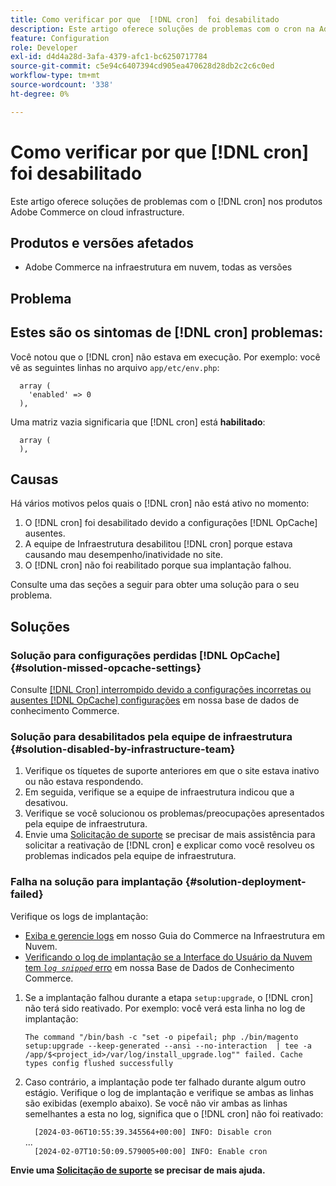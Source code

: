 ```yaml
---
title: Como verificar por que  [!DNL cron]  foi desabilitado
description: Este artigo oferece soluções de problemas com o cron na Adobe Commerce em produtos de infraestrutura em nuvem.
feature: Configuration
role: Developer
exl-id: d4d4a28d-3afa-4379-afc1-bc6250717784
source-git-commit: c5e94c6407394cd905ea470628d28db2c2c6c0ed
workflow-type: tm+mt
source-wordcount: '338'
ht-degree: 0%

---
```


# Como verificar por que [!DNL cron] foi desabilitado

Este artigo oferece soluções de problemas com o [!DNL cron] nos produtos Adobe Commerce on cloud infrastructure.

## Produtos e versões afetados

* Adobe Commerce na infraestrutura em nuvem, todas as versões

## Problema

## Estes são os sintomas de [!DNL cron] problemas:

Você notou que o [!DNL cron] não estava em execução.
Por exemplo: você vê as seguintes linhas no arquivo `app/etc/env.php`:

```'cron' =>
  array (
    'enabled' => 0
  ),
```

Uma matriz vazia significaria que [!DNL cron] está **habilitado**:

```'cron' =>
  array (
  ),
```

## Causas

Há vários motivos pelos quais o [!DNL cron] não está ativo no momento:

1. O [!DNL cron] foi desabilitado devido a configurações [!DNL OpCache] ausentes.
1. A equipe de Infraestrutura desabilitou [!DNL cron] porque estava causando mau desempenho/inatividade no site.
1. O [!DNL cron] não foi reabilitado porque sua implantação falhou.

Consulte uma das seções a seguir para obter uma solução para o seu problema.

## Soluções

### Solução para configurações perdidas [!DNL OpCache] {#solution-missed-opcache-settings}

Consulte [[!DNL Cron] interrompido devido a configurações incorretas ou ausentes [!DNL OpCache] configurações](https://experienceleague.adobe.com/en/docs/commerce-knowledge-base/kb/troubleshooting/miscellaneous/crons-blocked-running-missing-opache-settings) em nossa base de dados de conhecimento Commerce.

### Solução para desabilitados pela equipe de infraestrutura {#solution-disabled-by-infrastructure-team}

1. Verifique os tíquetes de suporte anteriores em que o site estava inativo ou não estava respondendo.
1. Em seguida, verifique se a equipe de infraestrutura indicou que a desativou.
1. Verifique se você solucionou os problemas/preocupações apresentados pela equipe de infraestrutura.
1. Envie uma [Solicitação de suporte](https://experienceleague.adobe.com/en/docs/commerce-knowledge-base/kb/help-center-guide/magento-help-center-user-guide#support-tickets) se precisar de mais assistência para solicitar a reativação de [!DNL cron] e explicar como você resolveu os problemas indicados pela equipe de infraestrutura.

### Falha na solução para implantação {#solution-deployment-failed}

Verifique os logs de implantação:

* [Exiba e gerencie logs](https://experienceleague.adobe.com/en/docs/commerce-cloud-service/user-guide/develop/test/log-locations) em nosso Guia do Commerce na Infraestrutura em Nuvem.
* [Verificando o log de implantação se a Interface do Usuário da Nuvem tem *`log snipped`* erro](https://experienceleague.adobe.com/en/docs/commerce-knowledge-base/kb/troubleshooting/miscellaneous/checking-deployment-log-if-the-cloud-ui-shows-log-snipped-error) em nossa Base de Dados de Conhecimento Commerce.

1. Se a implantação falhou durante a etapa `setup:upgrade`, o [!DNL cron] não terá sido reativado.
Por exemplo: você verá esta linha no log de implantação:

   ```The command "/bin/bash -c "set -o pipefail; php ./bin/magento setup:upgrade --keep-generated --ansi --no-interaction  | tee -a /app/$<project_id>/var/log/install_upgrade.log"" failed. Cache types config flushed successfully```

1. Caso contrário, a implantação pode ter falhado durante algum outro estágio. Verifique o log de implantação e verifique se ambas as linhas são exibidas (exemplo abaixo). Se você não vir ambas as linhas semelhantes a esta no log, significa que o [!DNL cron] não foi reativado:

   ```  [2024-03-06T10:55:39.345564+00:00] INFO: Disable cron```<br>
...<br>
   ```  [2024-02-07T10:50:09.579005+00:00] INFO: Enable cron```

**Envie uma [Solicitação de suporte](https://experienceleague.adobe.com/en/docs/commerce-knowledge-base/kb/help-center-guide/magento-help-center-user-guide#support-tickets) se precisar de mais ajuda.**
